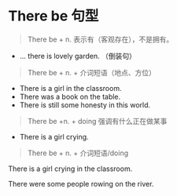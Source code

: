 # There be 句型

> There be + n.  表示有（客观存在），不是拥有。

- ... there is lovely garden. （倒装句）



> There be + n. + 介词短语（地点、方位）

- There  is a girl in the classroom.
- There was a book on the table.
- There is still some honesty in this world.



> There be +n. + doing 强调有什么正在做某事

- There is a girl crying.



> There be + n. + 介词短语/doing

There is a girl crying in the classroom.

There were some people rowing on the river.









